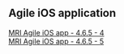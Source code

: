 ## Agile iOS application
   
[MRI Agile iOS app - 4.6.5 - 4](itms-services://?action=download-manifest&url=https://dl.dropboxusercontent.com/s/rwuxdyr45cfax2g/MRI_Agile_4.6.5-4.plist)  
[MRI Agile iOS app - 4.6.5 - 5](itms-services://?action=download-manifest&url=https://dl.dropboxusercontent.com/s/g097wg02128jvwn/MRI_Agile_4.6.5-5.plist)  
